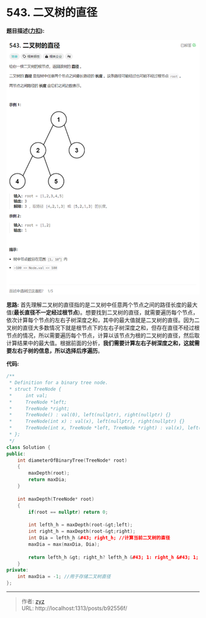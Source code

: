 # 543. 二叉树的直径

**题目描述([力扣](https://leetcode.cn/problems/diameter-of-binary-tree/)):**  

![图1](/PostsImgs/algorithm_note_2_imgs/picture1.png)

**思路:** 首先理解二叉树的直径指的是二叉树中任意两个节点之间的路径长度的最大值(**最长直径不一定经过根节点**)。想要找到二叉树的直径，就需要遍历每个节点，依次计算每个节点的左右子树深度之和，其中的最大值就是二叉树的直径。因为二叉树的直径大多数情况下就是根节点下的左右子树深度之和，但存在直径不经过根节点的情况，所以需要遍历每个节点，计算以该节点为根的二叉树的直径，然后取计算结果中的最大值。根据前面的分析，**我们需要计算左右子树深度之和，这就需要左右子树的信息，所以选择后序遍历**。


**代码:**
```c&#43;&#43;
/**
 * Definition for a binary tree node.
 * struct TreeNode {
 *     int val;
 *     TreeNode *left;
 *     TreeNode *right;
 *     TreeNode() : val(0), left(nullptr), right(nullptr) {}
 *     TreeNode(int x) : val(x), left(nullptr), right(nullptr) {}
 *     TreeNode(int x, TreeNode *left, TreeNode *right) : val(x), left(left), right(right) {}
 * };
 */
class Solution {
public:
    int diameterOfBinaryTree(TreeNode* root)
    {
        maxDepth(root);
        return maxDia;
    }

    int maxDepth(TreeNode* root)
    {
        if(root == nullptr) return 0;

        int lefth_h = maxDepth(root-&gt;left);
        int right_h = maxDepth(root-&gt;right);
        int Dia = lefth_h &#43; right_h; //计算当前二叉树的直径
        maxDia = max(maxDia, Dia);

        return lefth_h &gt; right_h? lefth_h &#43; 1: right_h &#43; 1; //返回子树高度
    }
private:
    int maxDia = -1; //用于存储二叉树直径
};
```

---

> 作者: [zyz](https://github.com/YouZhiZheng)  
> URL: http://localhost:1313/posts/b92556f/  

